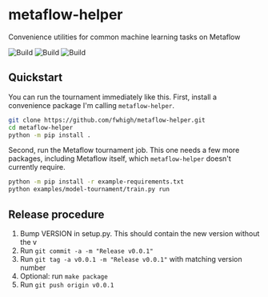# metaflow-helper

Convenience utilities for common machine learning tasks on Metaflow

![Build](https://github.com/fwhigh/metaflow-helper/actions/workflows/python36.yml/badge.svg)
![Build](https://github.com/fwhigh/metaflow-helper/actions/workflows/python37.yml/badge.svg)
![Build](https://github.com/fwhigh/metaflow-helper/actions/workflows/python38.yml/badge.svg)

## Quickstart

You can run the tournament immediately like this. 
First, install a convenience package I'm calling `metaflow-helper`.

```bash
git clone https://github.com/fwhigh/metaflow-helper.git
cd metaflow-helper
python -m pip install .
```

Second, run the Metaflow tournament job. 
This one needs a few more packages, including Metaflow itself, 
which `metaflow-helper` doesn't currently require.

```bash
python -m pip install -r example-requirements.txt
python examples/model-tournament/train.py run
```

## Release procedure

1. Bump VERSION in setup.py. This should contain the new version without the v
1. Run `git commit -a -m "Release v0.0.1"`
1. Run `git tag -a v0.0.1 -m "Release v0.0.1"` with matching version number
1. Optional: run `make package`
1. Run `git push origin v0.0.1`
